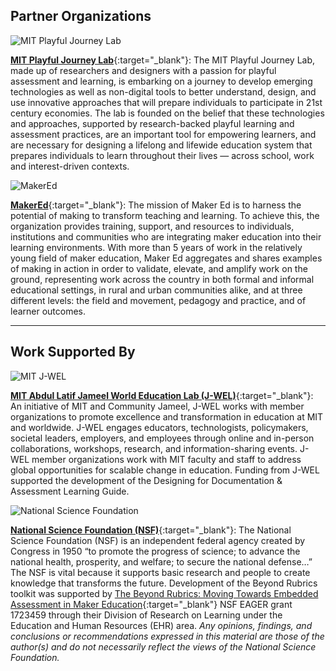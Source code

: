 ## Partner Organizations


![MIT Playful Journey Lab](https://playfulmit.github.io/beyond-rubrics/img/pjl-logo-w.png)

[**MIT Playful Journey Lab**](http://playful.mit.edu/){:target="_blank"}: The MIT Playful Journey Lab, made up of researchers and designers with a passion for playful assessment and learning, is embarking on a journey to develop emerging technologies as well as non-digital tools to better understand, design, and use innovative approaches that will prepare individuals to participate in 21st century economies. The lab is founded on the belief that these technologies and approaches, supported by research-backed playful learning and assessment practices, are an important tool for empowering learners, and are necessary for designing a lifelong and lifewide education system that prepares individuals to learn throughout their lives — across school, work and interest-driven contexts.



![MakerEd](https://playfulmit.github.io/beyond-rubrics/img/makered-logo.png)

[**MakerEd**](http://www.makered.org){:target="_blank"}: The mission of Maker Ed is to harness the potential of making to transform teaching and learning. To achieve this, the organization provides training, support, and resources to individuals, institutions and communities who are integrating maker education into their learning environments. With more than 5 years of work in the relatively young field of maker education, Maker Ed aggregates and shares examples of making in action in order to validate, elevate, and amplify work on the ground, representing work across the country in both formal and informal educational settings, in rural and urban communities alike, and at three different levels: the field and movement, pedagogy and practice, and of learner outcomes.

***

## Work Supported By


![MIT J-WEL](https://playfulmit.github.io/beyond-rubrics/img/jwel-logo.png)

[**MIT Abdul Latif Jameel World Education Lab (J-WEL)**](https://jwel.mit.edu/){:target="_blank"}: An initiative of MIT and Community Jameel, J-WEL works with member organizations to promote excellence and transformation in education at MIT and worldwide. J-WEL engages educators, technologists, policymakers, societal leaders, employers, and employees through online and in-person collaborations, workshops, research, and information-sharing events. J-WEL member organizations work with MIT faculty and staff to address global opportunities for scalable change in education. Funding from J-WEL supported the development of the Designing for Documentation & Assessment Learning Guide.


![National Science Foundation](https://playfulmit.github.io/beyond-rubrics/img/nsf-logo.png)

[**National Science Foundation (NSF)**](https://nsf.gov/){:target="_blank"}: The National Science Foundation (NSF) is an independent federal agency created by Congress in 1950 “to promote the progress of science; to advance the national health, prosperity, and welfare; to secure the national defense…” The NSF is vital because it supports basic research and people to create knowledge that transforms the future. Development of the Beyond Rubrics toolkit was supported by [The Beyond Rubrics: Moving Towards Embedded Assessment in Maker Education](https://www.nsf.gov/awardsearch/showAward?AWD_ID=1723459&HistoricalAwards=false){:target="_blank"} NSF EAGER grant 1723459 through their Division of Research on Learning under the Education and Human Resources (EHR) area. *Any opinions, findings, and conclusions or recommendations expressed in this material are those of the author(s) and do not necessarily reflect the views of the National Science Foundation.*
